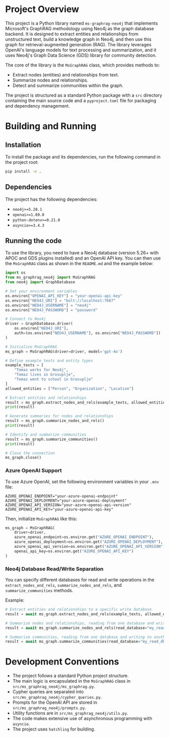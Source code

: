 # Project Overview

This project is a Python library named `ms-graphrag-neo4j` that implements Microsoft's GraphRAG methodology using Neo4j as the graph database backend. It is designed to extract entities and relationships from unstructured text, build a knowledge graph in Neo4j, and then use this graph for retrieval-augmented generation (RAG). The library leverages OpenAI's language models for text processing and summarization, and it uses Neo4j's Graph Data Science (GDS) library for community detection.

The core of the library is the `MsGraphRAG` class, which provides methods to:
- Extract nodes (entities) and relationships from text.
- Summarize nodes and relationships.
- Detect and summarize communities within the graph.

The project is structured as a standard Python package with a `src` directory containing the main source code and a `pyproject.toml` file for packaging and dependency management.

# Building and Running

## Installation

To install the package and its dependencies, run the following command in the project root:

```bash
pip install -e .
```

## Dependencies

The project has the following dependencies:
- `neo4j>=5.28.1`
- `openai>=1.69.0`
- `python-dotenv>=0.21.0`
- `asyncio>=3.4.3`

## Running the code

To use the library, you need to have a Neo4j database (version 5.26+ with APOC and GDS plugins installed) and an OpenAI API key. You can then use the `MsGraphRAG` class as shown in the `README.md` and the example below:

```python
import os
from ms_graphrag_neo4j import MsGraphRAG
from neo4j import GraphDatabase

# Set your environment variables
os.environ["OPENAI_API_KEY"] = "your-openai-api-key"
os.environ["NEO4J_URI"] = "bolt://localhost:7687"
os.environ["NEO4J_USERNAME"] = "neo4j"
os.environ["NEO4J_PASSWORD"] = "password"

# Connect to Neo4j
driver = GraphDatabase.driver(
    os.environ["NEO4J_URI"],
    auth=(os.environ["NEO4J_USERNAME"], os.environ["NEO4J_PASSWORD"])
)

# Initialize MsGraphRAG
ms_graph = MsGraphRAG(driver=driver, model='gpt-4o')

# Define example texts and entity types
example_texts = [
    "Tomaz works for Neo4j",
    "Tomaz lives in Grosuplje",
    "Tomaz went to school in Grosuplje"
]
allowed_entities = ["Person", "Organization", "Location"]

# Extract entities and relationships
result = ms_graph.extract_nodes_and_rels(example_texts, allowed_entities)
print(result)

# Generate summaries for nodes and relationships
result = ms_graph.summarize_nodes_and_rels()
print(result)

# Identify and summarize communities
result = ms_graph.summarize_communities()
print(result)

# Close the connection
ms_graph.close()
```

### Azure OpenAI Support

To use Azure OpenAI, set the following environment variables in your `.env` file:

```
AZURE_OPENAI_ENDPOINT="your-azure-openai-endpoint"
AZURE_OPENAI_DEPLOYMENT="your-azure-openai-deployment"
AZURE_OPENAI_API_VERSION="your-azure-openai-api-version"
AZURE_OPENAI_API_KEY="your-azure-openai-api-key"
```

Then, initialize `MsGraphRAG` like this:

```python
ms_graph = MsGraphRAG(
    driver=driver,
    azure_openai_endpoint=os.environ.get("AZURE_OPENAI_ENDPOINT"),
    azure_openai_deployment=os.environ.get("AZURE_OPENAI_DEPLOYMENT"),
    azure_openai_api_version=os.environ.get("AZURE_OPENAI_API_VERSION"),
    openai_api_key=os.environ.get("AZURE_OPENAI_API_KEY")
)
```

### Neo4j Database Read/Write Separation

You can specify different databases for read and write operations in the `extract_nodes_and_rels`, `summarize_nodes_and_rels`, and `summarize_communities` methods.

Example:

```python
# Extract entities and relationships to a specific write database
result = await ms_graph.extract_nodes_and_rels(example_texts, allowed_entities, write_database="my_write_db")

# Summarize nodes and relationships, reading from one database and writing to another
result = await ms_graph.summarize_nodes_and_rels(read_database="my_read_db", write_database="my_write_db")

# Summarize communities, reading from one database and writing to another
result = await ms_graph.summarize_communities(read_database="my_read_db", write_database="my_write_db")
```

# Development Conventions

- The project follows a standard Python project structure.
- The main logic is encapsulated in the `MsGraphRAG` class in `src/ms_graphrag_neo4j/ms_graphrag.py`.
- Cypher queries are separated into `src/ms_graphrag_neo4j/cypher_queries.py`.
- Prompts for the OpenAI API are stored in `src/ms_graphrag_neo4j/prompts.py`.
- Utility functions are in `src/ms_graphrag_neo4j/utils.py`.
- The code makes extensive use of asynchronous programming with `asyncio`.
- The project uses `hatchling` for building.
